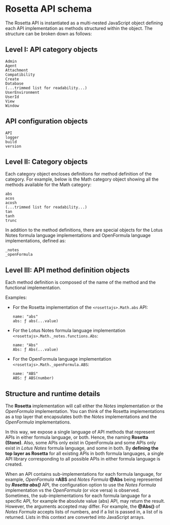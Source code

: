 # Rosetta API schema

The Rosetta API is instantiated as a multi-nested JavaScript object defining each API implementation as methods structured within the object. The structure can be broken down as follows:

## Level I: API category objects

```
Admin
Agent
Attachment
Compatibility
Create
Database
(...trimmed list for readability...)
UserEnvironment
UserId
View
Window
```

## API configuration objects

```
API
logger
build
version
```

## Level II: Category objects

Each category object encloses definitions for method definition of the category. For example, below is the Math category object showing all the methods available for the Math category:

```
abs
acos
acosh
(...trimmed list for readability...)
tan
tanh
trunc
```

In addition to the method definitions, there are special objects for the Lotus Notes formula language implementations and OpenFormula language implementations, defined as:

```
_notes
_openFormula
```

## Level III: API method definition objects

Each method definition is composed of the name of the method and the functional implementation.

Examples:

- For the Rosetta implementation of the `<rosettajs>.Math.abs` API:

    ```
    name: "abs"
    abs: ƒ abs(...value)
    ```

- For the Lotus Notes formula language implementation `<rosettajs>.Math._notes.functions.Abs`:

    ```
    name: "Abs"
    Abs: ƒ Abs(...value)
    ```

- For the OpenFormula language implementation `<rosettajs>.Math._openFormula.ABS`:

    ```
    name: "ABS"
    ABS: ƒ ABS(number)
    ```

## Structure and runtime details

The **Rosetta** implementation will call either the *Notes* implementation or the *OpenFormula* implementation. You can think of the Rosetta implementations as a top layer that encapsulates both the *Notes* implementations and the *OpenFormula* implementations.

In this way, we expose a single language of API methods that represent APIs in either formula language, or both. Hence, the naming **Rosetta (Stone)**. Also, some APIs only exist in OpenFormula and some APIs only exist in *Lotus Notes* formula language, and some in both. By **defining the top layer as Rosetta** for all existing APIs in both formula languages, a single API library  corresponding to all possible APIs in either formula language is created.

When an API contains sub-implementations for each formula language, for example, *OpenFormula* **=ABS** and *Notes Formula* **@Abs** being represented by ***Rosetta abs()*** API, the configuration option to use the *Notes Formula* implementation vs the *OpenFormula* (or vice versa) is observed. Sometimes, the sub-implementations for each formula language for a specific API, for example the absolute value (abs) API, may return the result. However, the arguments accepted may differ. For example, the **@Abs()** of *Notes Formula* accepts lists of numbers, and if a list is passed in, a list of is returned. Lists in this context are converted into JavaScript arrays.
